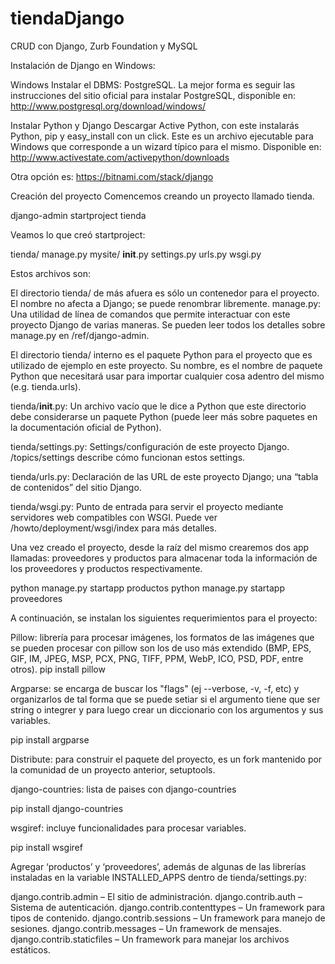 # tiendaDjango
CRUD con Django, Zurb Foundation y MySQL

Instalación de Django en Windows:

Windows
Instalar el DBMS: PostgreSQL.
La mejor forma es seguir las instrucciones del sitio oficial para instalar PostgreSQL, disponible en: http://www.postgresql.org/download/windows/ 

Instalar Python y Django
Descargar Active Python, con este instalarás Python, pip y easy_install con un click.  Este es un archivo ejecutable para Windows que corresponde a un wizard típico para el mismo.  Disponible en: http://www.activestate.com/activepython/downloads 

Otra opción es: https://bitnami.com/stack/django

Creación del proyecto
Comencemos creando un proyecto llamado tienda.

django-admin startproject tienda

Veamos lo que creó startproject:

tienda/
    manage.py
    mysite/
        __init__.py
        settings.py
        urls.py
        wsgi.py

Estos archivos son:

El directorio tienda/ de más afuera es sólo un contenedor para el proyecto. El nombre no afecta a Django; se puede renombrar libremente.
manage.py: Una utilidad de línea de comandos que permite interactuar con este proyecto Django de varias maneras. Se pueden leer todos los detalles sobre manage.py en /ref/django-admin.

El directorio tienda/ interno es el paquete Python para el proyecto que es utilizado de ejemplo en este proyecto. Su nombre, es el nombre de paquete Python que necesitará usar para importar cualquier cosa adentro del mismo (e.g. tienda.urls).

tienda/__init__.py: Un archivo vacío que le dice a Python que este directorio debe considerarse un paquete Python (puede leer más sobre paquetes en la documentación oficial de Python).

tienda/settings.py: Settings/configuración de este proyecto Django. /topics/settings describe cómo funcionan estos settings.

tienda/urls.py: Declaración de las URL de este proyecto Django; una “tabla de contenidos” del sitio Django. 

tienda/wsgi.py: Punto de entrada para servir el proyecto mediante servidores web compatibles con WSGI. Puede ver /howto/deployment/wsgi/index para más detalles.

Una vez creado el proyecto, desde la raíz del mismo crearemos dos app llamadas: proveedores y productos para almacenar toda la información de los proveedores y productos respectivamente.

python manage.py startapp productos
python manage.py startapp proveedores

A continuación, se instalan los siguientes requerimientos para el proyecto:

Pillow: librería para procesar imágenes, los formatos de las imágenes que se pueden procesar con pillow son los de uso más extendido (BMP, EPS, GIF, IM, JPEG, MSP, PCX, PNG, TIFF, PPM, WebP, ICO, PSD, PDF, entre otros).
pip install pillow

 

Argparse: se encarga de buscar los "flags" (ej --verbose, -v, -f, etc) y organizarlos de tal forma que se puede setiar si el argumento tiene que ser string o integrer y para luego crear un diccionario con los argumentos y sus variables.

pip install argparse

Distribute: para construir el paquete del proyecto, es un fork mantenido por la comunidad de un proyecto anterior, setuptools.

django-countries: lista de paises con django-countries

pip install django-countries

wsgiref: incluye funcionalidades para procesar variables.

pip install wsgiref

Agregar ‘productos’ y ‘proveedores’, además de algunas de las librerías instaladas en la variable INSTALLED_APPS dentro de tienda/settings.py:

django.contrib.admin – El sitio de administración. 
django.contrib.auth – Sistema de autenticación.
django.contrib.contenttypes – Un framework para tipos de contenido.
django.contrib.sessions – Un framework para manejo de sesiones.
django.contrib.messages – Un framework de mensajes.
django.contrib.staticfiles – Un framework para manejar los archivos estáticos.



